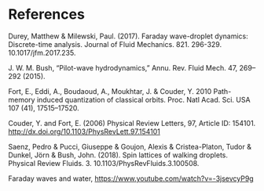 # References

Durey, Matthew & Milewski, Paul. (2017). Faraday wave-droplet dynamics: Discrete-time analysis. Journal of Fluid Mechanics. 821. 296-329. 10.1017/jfm.2017.235. 

J. W. M. Bush, “Pilot-wave hydrodynamics,” Annu. Rev. Fluid Mech. 47, 269–292 (2015).

Fort, E., Eddi, A., Boudaoud, A., Moukhtar, J. & Couder, Y. 2010 Path-memory induced quantization of classical orbits. Proc. Natl Acad. Sci. USA 107 (41), 17515–17520.

Couder, Y. and Fort, E. (2006) Physical Review Letters, 97, Article ID: 154101.
http://dx.doi.org/10.1103/PhysRevLett.97.154101

Saenz, Pedro & Pucci, Giuseppe & Goujon, Alexis & Cristea-Platon, Tudor & Dunkel, Jörn & Bush, John. (2018). Spin lattices of walking droplets. Physical Review Fluids. 3. 10.1103/PhysRevFluids.3.100508. 

Faraday waves and water, https://www.youtube.com/watch?v=-3jsevcyP9g